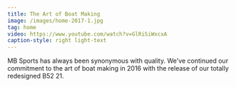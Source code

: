 ```yaml
---
title: The Art of Boat Making
image: /images/home-2017-1.jpg
tag: home
video: https://www.youtube.com/watch?v=GlRiSiWxcxA
caption-style: right light-text
---
```

MB Sports has always been synonymous with quality.  We've continued our commitment to the art of boat making in 2016 with the release of our totally redesigned B52 21.

